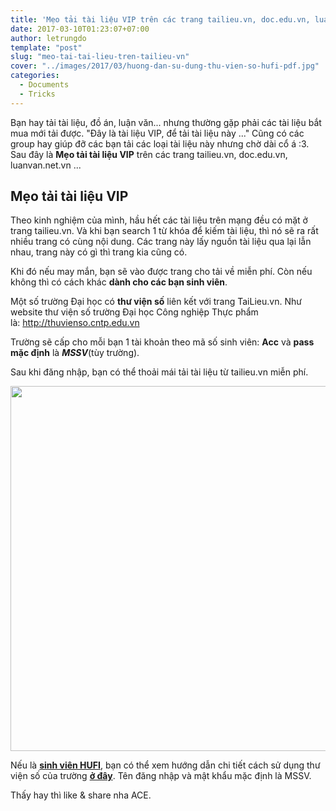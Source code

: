 ```yaml
---
title: 'Mẹo tải tài liệu VIP trên các trang tailieu.vn, doc.edu.vn, luanvan.net.vn &#8230;'
date: 2017-03-10T01:23:07+07:00
author: letrungdo
template: "post"
slug: "meo-tai-tai-lieu-tren-tailieu-vn"
cover: "../images/2017/03/huong-dan-su-dung-thu-vien-so-hufi-pdf.jpg"
categories:
  - Documents
  - Tricks
---
```

Bạn hay tải tài liệu, đồ án, luận văn... nhưng thường gặp phải các tài liệu bắt mua mới tải được. "Đây là tài liệu VIP, để tải tài liệu này ..." Cũng có các group hay giúp đỡ các bạn tải các loại tài liệu này nhưng chờ dài cổ á :3. Sau đây là **Mẹo tải tài liệu VIP** trên các trang tailieu.vn, doc.edu.vn, luanvan.net.vn ...

## **Mẹo tải tài liệu VIP**

Theo kinh nghiệm của mình, hầu hết các tài liệu trên mạng đều có mặt ở trang tailieu.vn. Và khi bạn search 1 từ khóa để kiếm tài liệu, thì nó sẽ ra rất nhiều trang có cùng nội dung. Các trang này lấy nguồn tài liệu qua lại lẫn nhau, trang này có gì thì trang kia cũng có.

Khi đó nếu may mắn, bạn sẽ vào được trang cho tải về miễn phí. Còn nếu không thì có cách khác **dành cho các bạn sinh viên**.

Một số trường Đại học có **thư viện số** liên kết với trang TaiLieu.vn. Như website thư viện số trường Đại học Công nghiệp Thực phẩm là: <a href="http://thuvienso.cntp.edu.vn/" target="_blank" rel="noopener">http://thuvienso.cntp.edu.vn</a>

Trường sẽ cấp cho mỗi bạn 1 tài khoản theo mã số sinh viên: **Acc** và **pass mặc định** là _**MSSV**_(tùy trường).

Sau khi đăng nhập, bạn có thể thoải mái tải tài liệu từ tailieu.vn miễn phí.

<img class="aligncenter size-full wp-image-1895" src="/media/2017/03/meo-tai-tai-lieu-vip.png" alt="" width="1101" height="584" srcset="/media/2017/03/meo-tai-tai-lieu-vip.png 1101w, /media/2017/03/meo-tai-tai-lieu-vip-768x407.png 768w" sizes="(max-width: 1101px) 100vw, 1101px" /> 

Nếu là <a href="/hufi" target="_blank" rel="noopener"><strong>sinh viên HUFI</strong></a>, bạn có thể xem hướng dẫn chi tiết cách sử dụng thư viện số của trường <a href="https://drive.google.com/file/d/10PB67ceWqRPMDsFynr-aBc0o9-mTbYPP/view?usp=sharing" target="_blank" rel="noopener"><strong>ở đây</strong></a>. Tên đăng nhập và mật khẩu mặc định là MSSV.

Thấy hay thì like & share nha ACE.